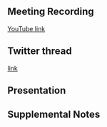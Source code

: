 ## Meeting Recording

[YouTube link](https://www.youtube.com/watch?v=_qGtAj_zm3w)

## Twitter thread

[link](https://twitter.com/Orthogonal_Lab/status/1502715708282744832)

## Presentation


## Supplemental Notes
